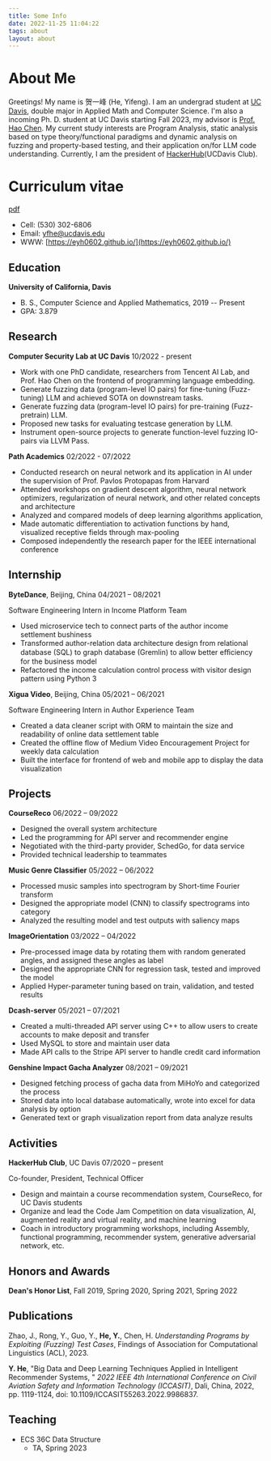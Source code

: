 ```yaml
---
title: Some Info
date: 2022-11-25 11:04:22
tags: about
layout: about
---
```


# About Me

Greetings! My name is 贺一峰 (He, Yifeng).
I am an undergrad student at [UC Davis](https://www.ucdavis.edu),
double major in Applied Math and Computer Science.
I'm also a incoming Ph. D. student at UC Davis starting Fall 2023,
my advisor is [Prof. Hao Chen](https://www.cs.ucdavis.edu/~hchen/).
My current study interests are Program Analysis, static analysis based on type theory/functional paradigms
and dynamic analysis on fuzzing and property-based testing,
and their application on/for LLM code understanding.
Currently, I am the president of [HackerHub](https://hackerhub-ucdavis.github.io/)(UCDavis Club).

<!-- Apart from academics, my interests cover more topics.
I am a gamer. My favorite games are Pokemon(s), The Witcher 3, Monster Hunter, Clash of Clans, and Genshin Impact.
I also love music (from an audiophile perspective) and [photography](https://www.instagram.com/ethan0he1/)! -->

# Curriculum vitae

[pdf](./yfhe-cv.pdf)

- Cell: (530) 302-6806
- Email: yfhe@ucdavis.edu
- WWW: [https://eyh0602.github.io/](https://eyh0602.github.io/)

## Education

**University of California, Davis**

- B. S., Computer Science and Applied Mathematics, 2019 -- Present
- GPA: 3.879

## Research

**Computer Security Lab at UC Davis** 10/2022 - present

- Work with one PhD candidate, researchers from Tencent AI Lab, and Prof. Hao Chen on the frontend of programming language embedding.
- Generate fuzzing data (program-level IO pairs) for fine-tuning (Fuzz-tuning) LLM and achieved SOTA on downstream tasks.
- Generate fuzzing data (program-level IO pairs) for pre-training (Fuzz-pretrain) LLM.
- Proposed new tasks for evaluating testcase generation by LLM.
- Instrument open-source projects to generate function-level fuzzing IO-pairs via LLVM Pass.

**Path Academics** 02/2022 - 07/2022

- Conducted research on neural network and its application in AI under the supervision of Prof. Pavlos Protopapas from Harvard
- Attended workshops on gradient descent algorithm, neural network optimizers, regularization of neural network, and other related concepts and architecture
- Analyzed and compared models of deep learning algorithms application,
- Made automatic differentiation to activation functions by hand, visualized receptive fields through max-pooling
- Composed independently the research paper for the IEEE international conference

## Internship

**ByteDance**, Beijing, China 04/2021 – 08/2021

Software Engineering Intern in Income Platform Team

- Used microservice tech to connect parts of the author income settlement bushiness
- Transformed author-relation data architecture design from relational database (SQL) to graph database (Gremlin) to allow better eﬀiciency for the business model
- Refactored the income calculation control process with visitor design pattern using Python 3

**Xigua Video**, Beijing, China 05/2021 – 06/2021

Software Engineering Intern in Author Experience Team

- Created a data cleaner script with ORM to maintain the size and readability of online data settlement table
- Created the offline flow of Medium Video Encouragement Project for weekly data calculation
- Built the interface for frontend of web and mobile app to display the data visualization

## Projects

**CourseReco** 06/2022 – 09/2022

- Designed the overall system architecture
- Led the programming for API server and recommender engine
- Negotiated with the third-party provider, SchedGo, for data service
- Provided technical leadership to teammates

**Music Genre Classifier** 05/2022 – 06/2022

- Processed music samples into spectrogram by Short-time Fourier transform
- Designed the appropriate model (CNN) to classify spectrograms into category
- Analyzed the resulting model and test outputs with saliency maps

**ImageOrientation** 03/2022 – 04/2022

- Pre-processed image data by rotating them with random generated angles, and assigned these angles as label
- Designed the appropriate CNN for regression task, tested and improved the model
- Applied Hyper-parameter tuning based on train, validation, and tested results

**Dcash-server** 05/2021 – 07/2021

- Created a multi-threaded API server using C++ to allow users to create accounts to make deposit and transfer
- Used MySQL to store and maintain user data
- Made API calls to the Stripe API server to handle credit card information

**Genshine Impact Gacha Analyzer** 08/2021 – 09/2021

- Designed fetching process of gacha data from MiHoYo and categorized the process
- Stored data into local database automatically, wrote into excel for data analysis by option
- Generated text or graph visualization report from data analyze results

## Activities

**HackerHub Club**, UC Davis 07/2020 – present

Co-founder, President, Technical Officer

- Design and maintain a course recommendation system, CourseReco, for UC Davis students
- Organize and lead the Code Jam Competition on data visualization, AI, augmented reality and virtual reality, and machine learning
- Coach in introductory programming workshops, including Assembly, functional programming, recommender system, generative adversarial network, etc.

## Honors and Awards

**Dean's Honor List**, Fall 2019, Spring 2020, Spring 2021, Spring 2022

## Publications

Zhao, J., Rong, Y., Guo, Y., **He, Y.**, Chen, H. _Understanding Programs by Exploiting (Fuzzing) Test Cases_,
Findings of Association for Computational Linguistics (ACL), 2023.

**Y. He**, "Big Data and Deep Learning Techniques Applied in Intelligent Recommender Systems, "
_2022 IEEE 4th International Conference on Civil Aviation Safety and Information Technology (ICCASIT)_,
Dali, China, 2022, pp. 1119-1124, doi: 10.1109/ICCASIT55263.2022.9986837.

## Teaching

- ECS 36C Data Structure
  - TA, Spring 2023
